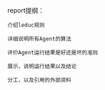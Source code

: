 report提纲：

    介绍leduc规则

    详细说明所有Agent的算法

    评价Agent运行结果是好还是坏的准则

    展示，说明运行结果以及结论

    分工，以及引用的外部资料
